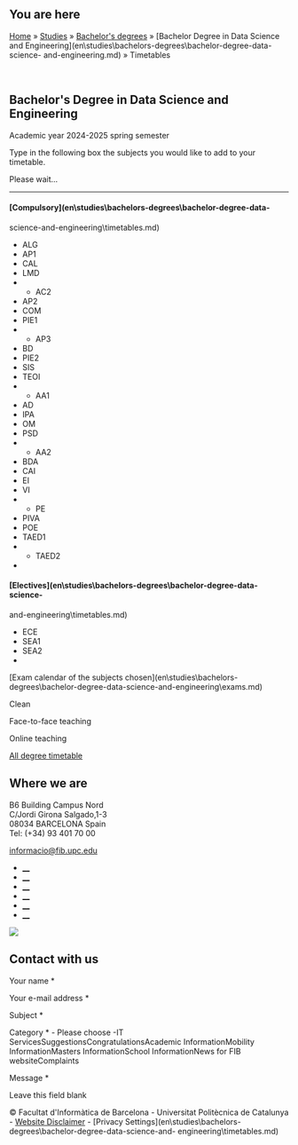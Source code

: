 ## You are here

[Home](en.md) » [Studies](en\\studies.md) » [Bachelor's
degrees](en\\studies\\bachelors-degrees.md) » [Bachelor Degree in Data Science
and Engineering](en\\studies\\bachelors-degrees\\bachelor-degree-data-science-
and-engineering.md) » Timetables

﻿

## Bachelor's Degree in Data Science and Engineering  
Academic year 2024-2025 spring semester

Type in the following box the subjects you would like to add to your
timetable.

Please wait...

* * *

#### [Compulsory](en\\studies\\bachelors-degrees\\bachelor-degree-data-
science-and-engineering\\timetables.md)

  * ALG
  * AP1
  * CAL
  * LMD
  *   * AC2
  * AP2
  * COM
  * PIE1
  *   * AP3
  * BD
  * PIE2
  * SIS
  * TEOI
  *   * AA1
  * AD
  * IPA
  * OM
  * PSD
  *   * AA2
  * BDA
  * CAI
  * EI
  * VI
  *   * PE
  * PIVA
  * POE
  * TAED1
  *   * TAED2
  * 

#### [Electives](en\\studies\\bachelors-degrees\\bachelor-degree-data-science-
and-engineering\\timetables.md)

  * ECE
  * SEA1
  * SEA2
  * 

[Exam calendar of the subjects chosen](en\\studies\\bachelors-
degrees\\bachelor-degree-data-science-and-engineering\\exams.md)

Clean

Face-to-face teaching

Online teaching

[All degree timetable](en\\horaris.md)

## Where we are

B6 Building Campus Nord  
C/Jordi Girona Salgado,1-3  
08034 BARCELONA Spain  
Tel: (+34) 93 401 70 00

[informacio@fib.upc.edu](informacio@fib.upc.edu.md)

  * [__](en\\noticies\\rss.rss.md)
  * [__](fib.upc.md)
  * [__](fib_upc.md)
  * [__](photos\\fib-upc\\albums.md)
  * [__](user\\mediafib.md)
  * [__](fib.upc.md)

[![](/sites/fib/files/images/banner-suport-fib.jpg)](index.md)

## Contact with us

Your name *

Your e-mail address *

Subject *

Category * \- Please choose -IT ServicesSuggestionsCongratulationsAcademic
InformationMobility InformationMasters InformationSchool InformationNews for
FIB websiteComplaints

Message *

Leave this field blank

© Facultat d'Informàtica de Barcelona - Universitat Politècnica de Catalunya -
[Website Disclaimer](en\\website-disclaimer.md) \- [Privacy
Settings](en\\studies\\bachelors-degrees\\bachelor-degree-data-science-and-
engineering\\timetables.md)

